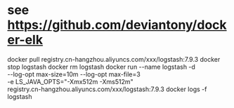 # see https://github.com/deviantony/docker-elk

docker pull registry.cn-hangzhou.aliyuncs.com/xxx/logstash:7.9.3
docker stop logstash
docker rm logstash
docker run --name logstash -d \
    --log-opt max-size=10m --log-opt max-file=3 \
    -e LS_JAVA_OPTS="-Xmx512m -Xms512m" \
    registry.cn-hangzhou.aliyuncs.com/xxx/logstash:7.9.3
docker logs -f logstash
